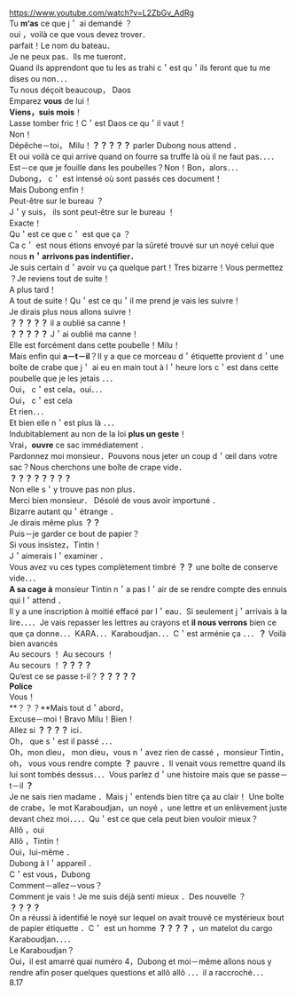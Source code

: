 <https://www.youtube.com/watch?v=L2ZbGv_AdRg>  
Tu **m‘as** ce que j＇ ai demandé ？  
oui ，voilà  ce que vous devez trover．  
parfait！Le nom du bateau．  
Je ne peux pas．Ils me tueront．  
Quand ils apprendont que tu les as trahi  c＇est qu＇ils feront que tu me dises ou non．．．  
Tu nous déçoit beaucoup， Daos  
Emparez  **vous** de lui！  
**Viens，suis mois**！  
Lasse tomber fric！C＇est Daos ce qu＇il vaut！  
Non！  
Dépêche－toi， Milu！**？？？？？** parler Dubong nous attend ．  
Et oui voilà  ce qui arrive quand on fourre sa truffe là où il ne faut pas．．．．Est－ce que je fouille dans les poubelles？Non！Bon，alors．．．  
Dubong， c＇ est intensé où sont passés ces document！  
Mais Dubong enfin！  
Peut-être sur le bureau ？  
J＇y suis， ils sont peut-être sur le bureau ！  
Exacte！  
Qu＇est ce que c＇ est que ça ？  
Ca c＇ est nous étions envoyé par la sûreté trouvé  sur un noyé celui que nous  **n＇arrivons pas  indentifier．**  
Je suis certain d＇avoir vu ça quelque part！Tres bizarre！Vous permettez ？Je reviens tout de suite！  
A plus tard！  
A tout de suite！Qu＇est ce qu＇il me prend je vais les suivre！  
Je dirais plus nous allons suivre！  
**？？？？？** il a oublié sa canne！  
**？？？？？** J＇ai oublié ma canne！  
Elle est forcément dans cette poubelle！Milu！  
Mais enfin qui **a－t－il**？Il y a que ce morceau d＇étiquette provient d＇une boîte de crabe que j＇ ai eu en main tout à  l＇heure lors c＇est dans cette poubelle que je les jetais ．．．  
Oui， c＇est cela，oui．．．  
Oui， c＇est cela  
Et rien．．．  
Et bien elle n＇est plus là ．．．  
Indubitablement au non de la loi **plus un geste**！  
Vrai，**ouvre**  ce sac immédiatement ．  
Pardonnez moi monsieur．Pouvons nous jeter un coup d＇œil dans votre sac？Nous cherchons une boîte de crape vide．  
**？？？？？？？？**  
Non elle s＇y trouve pas non plus．  
Merci bien monsieur． Désolé de vous avoir importuné ．  
Bizarre autant qu＇étrange ．  
Je dirais même plus **？？**  
Puis－je garder ce bout de papier？  
Si vous insistez，Tintin！  
J＇aimerais l＇examiner ．  
Vous avez vu ces types complètement timbré  **？？**   une boîte de conserve  vide．．．    
**A sa cage à** monsieur Tintin n＇a pas l＇air de se rendre compte des ennuis qui l＇attend ．  
Il y a une inscription  à moitié effacé par l＇eau．Si seulement j＇arrivais à la lire．．．．Je vais repasser les lettres au crayons et **il nous verrons** bien ce que ça donne．．．KARA．．．Karaboudjan．．．C＇est arménie ça ．．．**？** Voilà bien avancés   
Au secours ！ Au secours ！   
Au secours ！**？？？？**  
Qu‘est ce se passe t-il？**？？？？？**  
**Police**  
Vous！  
**？？？**Mais tout d＇abord，  
Excuse－moi！Bravo Milu！Bien！  
Allez si **？？？？** ici．  
Oh， que s＇est il passé ．．．  
Oh，mon dieu， mon dieu，vous n＇avez rien de cassé ，monsieur Tintin，oh， vous vous rendre compte  **？** pauvre ．Il venait vous remettre quand ils lui sont tombés dessus．．．Vous parlez
d＇une histoire mais que se passe－t－il **？**         
Je ne sais  rien madame ．Mais j＇entends bien titre ça au clair！  Une boîte de crabe，le mot Karaboudjan，un noyé ，une lettre et un enlèvement juste devant chez moi．．．．Qu＇est ce que cela peut bien vouloir mieux？   
Allô ，oui  
Allô ，Tintin！  
Oui，lui-même ．  
Dubong à l＇appareil ．   
C＇est vous，Dubong   
Comment－allez－vous？   
Comment je vais！Je me suis déjà senti mieux ．Des nouvelle ？  
**？？？？**  
On a réussi à identifié le noyé sur lequel on avait trouvé ce   mystérieux bout de papier étiquette ．C＇ est un homme **？？？？** ，un matelot du cargo Karaboudjan．．．．  
Le Karaboudjan？  
Oui，il est amarré quai numéro 4，Dubong et moi－même allons nous y rendre afin poser quelques questions  et allô  allô ．．．il a raccroché．．．  
8.17
